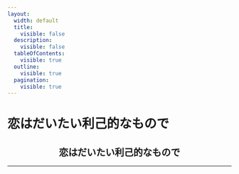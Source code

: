 ```yaml
---
layout:
  width: default
  title:
    visible: false
  description:
    visible: false
  tableOfContents:
    visible: true
  outline:
    visible: true
  pagination:
    visible: true
---
```


# 恋はだいたい利己的なもので

<h2 align="center">恋はだいたい利己的なもので</h2>

---
